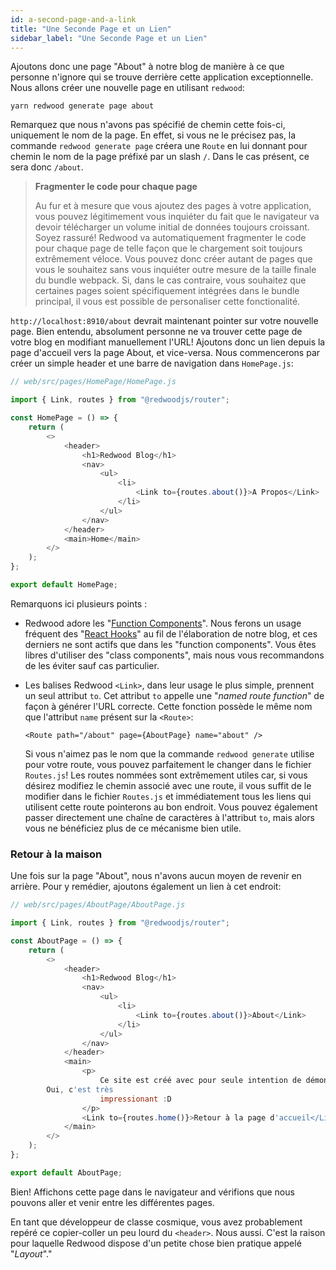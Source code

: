```yaml
---
id: a-second-page-and-a-link
title: "Une Seconde Page et un Lien"
sidebar_label: "Une Seconde Page et un Lien"
---
```


Ajoutons donc une page "About" à notre blog de manière à ce que personne n'ignore qui se trouve derrière cette application exceptionnelle. Nous allons créer une nouvelle page en utilisant `redwood`:

    yarn redwood generate page about

Remarquez que nous n'avons pas spécifié de chemin cette fois-ci, uniquement le nom de la page. En effet, si vous ne le précisez pas, la commande `redwood generate page` créera une `Route` en lui donnant pour chemin le nom de la page préfixé par un slash `/`. Dans le cas présent, ce sera donc `/about`.

> **Fragmenter le code pour chaque page**
> 
> Au fur et à mesure que vous ajoutez des pages à votre application, vous pouvez légitimement vous inquiéter du fait que le navigateur va devoir télécharger un volume initial de données toujours croissant. Soyez rassuré! Redwood va automatiquement fragmenter le code pour chaque page de telle façon que le chargement soit toujours extrêmement véloce. Vous pouvez donc créer autant de pages que vous le souhaitez sans vous inquiéter outre mesure de la taille finale du bundle webpack. Si, dans le cas contraire, vous souhaitez que certaines pages soient spécifiquement intégrées dans le bundle principal, il vous est possible de personaliser cette fonctionalité.

`http://localhost:8910/about` devrait maintenant pointer sur votre nouvelle page. Bien entendu, absolument personne ne va trouver cette page de votre blog en modifiant manuellement l'URL! Ajoutons donc un lien depuis la page d'accueil vers la page About, et vice-versa. Nous commencerons par créer un simple header et une barre de navigation dans `HomePage.js`:

```javascript {3,7-19}
// web/src/pages/HomePage/HomePage.js

import { Link, routes } from "@redwoodjs/router";

const HomePage = () => {
    return (
        <>
            <header>
                <h1>Redwood Blog</h1>
                <nav>
                    <ul>
                        <li>
                            <Link to={routes.about()}>A Propos</Link>
                        </li>
                    </ul>
                </nav>
            </header>
            <main>Home</main>
        </>
    );
};

export default HomePage;
```

Remarquons ici plusieurs points :

- Redwood adore les "[Function Components](https://www.robinwieruch.de/react-function-component)". Nous ferons un usage fréquent des "[React Hooks](https://reactjs.org/docs/hooks-intro.html)" au fil de l'élaboration de notre blog, et ces derniers ne sont actifs que dans les "function components". Vous êtes libres d'utiliser des "class components", mais nous vous recommandons de les éviter sauf cas particulier.
- Les balises Redwood `<Link>`, dans leur usage le plus simple, prennent un seul attribut `to`. Cet attribut `to` appelle une "_named route function_" de façon à générer l'URL correcte. Cette fonction possède le même nom que l'attribut `name` présent sur la `<Route>`:

  `<Route path="/about" page={AboutPage} name="about" />`

  Si vous n'aimez pas le nom que la commande `redwood generate` utilise pour votre route, vous pouvez parfaitement le changer dans le fichier `Routes.js`! Les routes nommées sont extrêmement utiles car, si vous désirez modifiez le chemin associé avec une route, il vous suffit de le modifier dans le fichier `Routes.js` et immédiatement tous les liens qui utilisent cette route pointerons au bon endroit. Vous pouvez également passer directement une chaîne de caractères à l'attribut `to`, mais alors vous ne bénéficiez plus de ce mécanisme bien utile.

### Retour à la maison

Une fois sur la page "About", nous n'avons aucun moyen de revenir en arrière. Pour y remédier, ajoutons également un lien à cet endroit:

```javascript {3,7-25}
// web/src/pages/AboutPage/AboutPage.js

import { Link, routes } from "@redwoodjs/router";

const AboutPage = () => {
    return (
        <>
            <header>
                <h1>Redwood Blog</h1>
                <nav>
                    <ul>
                        <li>
                            <Link to={routes.about()}>About</Link>
                        </li>
                    </ul>
                </nav>
            </header>
            <main>
                <p>
                    Ce site est créé avec pour seule intention de démontrer la puissance créative de Redwood!
        Oui, c'est très
                    impressionant :D
                </p>
                <Link to={routes.home()}>Retour à la page d'accueil</Link>
            </main>
        </>
    );
};

export default AboutPage;
```

Bien! Affichons cette page dans le navigateur and vérifions que nous pouvons aller et venir entre les différentes pages.

En tant que développeur de classe cosmique, vous avez probablement repéré ce copier-coller un peu lourd du `<header>`. Nous aussi. C'est la raison pour laquelle Redwood dispose d'un petite chose bien pratique appelé "_Layout_"."

